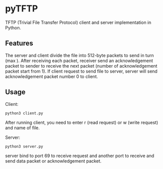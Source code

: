 # pyTFTP
TFTP (Trivial File Transfer Protocol) client and server implementation
in Python.

## Features

The server and client divide the file into 512-byte packets to send in turn (max ). After receiving each packet, receiver send an acknowledgement packet to sender to receive the next packet (number of acknowledgement packet start from 1). If client request to send file to server, server will send acknowledgement packet number 0 to client.

## Usage
Client:
```
python3 client.py
```
After running client, you need to enter r (read request) or w (write request) and name of file.

Server:
```
python3 server.py
```
server bind to port 69 to receive request and another port to receive and send data packet or acknowledgement packet.